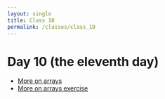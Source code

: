```yaml
---
layout: single
title: Class 10
permalink: /classes/class_10
---
```


# Day 10 (the eleventh day)

* [More on arrays](../notebooks/03/More_on_Arrays)
* [More on arrays exercise](../exercises/more_on_arrays.zip)


<!---
total = total + 1 - see 02/Names
Practice comparison
Array indexing.
Adding arrays
* [Three girl simulations](../notebooks/exercises/three_girl_simulations)
-->
